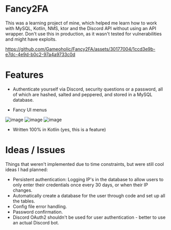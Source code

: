 # Fancy2FA

This was a learning project of mine, which helped me learn how to work with MySQL, Kotlin, NMS, ktor and the Discord API without using an API wrapper.
Don't use this in production, as it wasn't tested for vulnerabilities and might have exploits.

https://github.com/Gameoholic/Fancy2FA/assets/30177004/1ccd3e9b-e7dc-4e9d-b0c2-97a4a9733c0d


# Features
+ Authenticate yourself via Discord, security questions or a password, all of which are hashed, salted and peppered, and stored in a MySQL database.

+ Fancy UI menus

![image](https://github.com/Gameoholic/Fancy2FA/assets/30177004/74dd7cb9-acb3-4ff8-99af-03d5b3b74ea8)
![image](https://github.com/Gameoholic/Fancy2FA/assets/30177004/707cdfcb-2917-4266-9ba0-1e6082b1f358)
![image](https://github.com/Gameoholic/Fancy2FA/assets/30177004/388be0f7-7cc0-44a1-a5e3-b4bee3c31e8d)

+ Written 100% in Kotlin (yes, this is a feature)


# Ideas / Issues
Things that weren't implemented due to time constraints, but were still cool ideas I had planned:
+ Persistent authentication: Logging IP's in the database to allow users to only enter their credentials once every 30 days, or when their IP changes.
+ Automatically create a database for the user through code and set up all the tables.
+ Config file error handling.
+ Password confirmation.
+ Discord OAuth2 shouldn't be used for user authentication - better to use an actual Discord bot.
